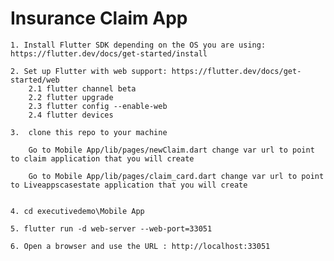 # Insurance Claim App

    

    1. Install Flutter SDK depending on the OS you are using: https://flutter.dev/docs/get-started/install

    2. Set up Flutter with web support: https://flutter.dev/docs/get-started/web
        2.1 flutter channel beta
        2.2 flutter upgrade
        2.3 flutter config --enable-web
        2.4 flutter devices

    3.  clone this repo to your machine
    
        Go to Mobile App/lib/pages/newClaim.dart change var url to point to claim application that you will create 
       
        Go to Mobile App/lib/pages/claim_card.dart change var url to point to Liveappscasestate application that you will create  
    

    4. cd executivedemo\Mobile App

    5. flutter run -d web-server --web-port=33051

    6. Open a browser and use the URL : http://localhost:33051


